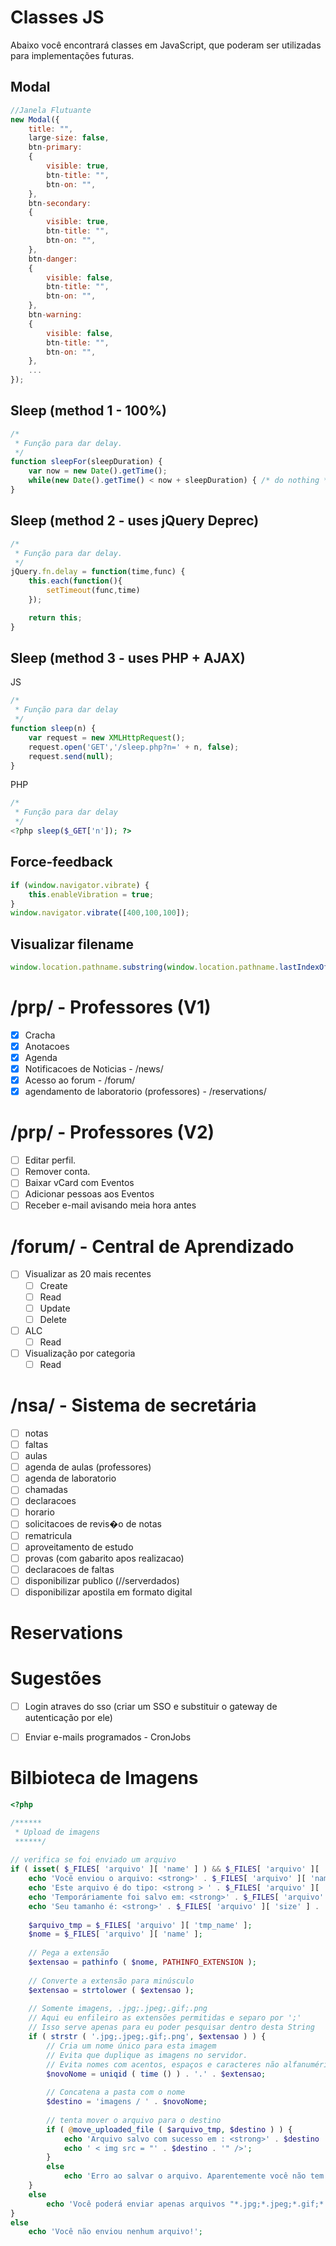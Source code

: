 # Classes JS
Abaixo você encontrará classes em JavaScript, que poderam ser utilizadas para implementações futuras.
## Modal
``` javascript
//Janela Flutuante
new Modal({
    title: "", 
    large-size: false,
    btn-primary:
    {
        visible: true,
        btn-title: "",
        btn-on: "",
    },
    btn-secondary:
    {
        visible: true,
        btn-title: "",
        btn-on: "",
    },
    btn-danger:
    {
        visible: false,
        btn-title: "",
        btn-on: "",
    },
    btn-warning:
    {
        visible: false,
        btn-title: "",
        btn-on: "",
    },
    ...
});
```
## Sleep (method 1 - 100%)
``` javascript
/*
 * Função para dar delay.
 */
function sleepFor(sleepDuration) {
    var now = new Date().getTime();
    while(new Date().getTime() < now + sleepDuration) { /* do nothing */ }
}
```
## Sleep (method 2 - uses jQuery Deprec)
``` javascript
/*
 * Função para dar delay.
 */
jQuery.fn.delay = function(time,func) {
    this.each(function(){
        setTimeout(func,time)
    });

    return this;
}
```
## Sleep (method 3 - uses PHP + AJAX)
JS
``` javascript
/*
 * Função para dar delay
 */
function sleep(n) {
    var request = new XMLHttpRequest();
    request.open('GET','/sleep.php?n=' + n, false);
    request.send(null);
}
```
PHP
``` php
/*
 * Função para dar delay
 */
<?php sleep($_GET['n']); ?>
```
## Force-feedback
``` javascript
if (window.navigator.vibrate) {
    this.enableVibration = true;
}
window.navigator.vibrate([400,100,100]);
```
## Visualizar filename
``` javascript
window.location.pathname.substring(window.location.pathname.lastIndexOf("/")+1)
```

# /prp/ - Professores (V1)

- [x] Cracha
- [x] Anotacoes
- [x] Agenda
- [x] Notificacoes de Noticias - /news/
- [x] Acesso ao forum - /forum/
- [x] agendamento de laboratorio (professores) - /reservations/

# /prp/ - Professores (V2)
- [ ] Editar perfil.
- [ ] Remover conta.
- [ ] Baixar vCard com Eventos
- [ ] Adicionar pessoas aos Eventos
- [ ] Receber e-mail avisando meia hora antes

# /forum/ - Central de Aprendizado

- [ ] Visualizar as 20 mais recentes
    - [ ] Create
    - [ ] Read
    - [ ] Update
    - [ ] Delete
- [ ] ALC
    - [ ] Read
- [ ] Visualização por categoria
    - [ ] Read

# /nsa/ - Sistema de secretária

- [ ] notas
- [ ] faltas
- [ ] aulas
- [ ] agenda de aulas (professores)
- [ ] agenda de laboratorio
- [ ] chamadas
- [ ] declaracoes
- [ ] horario
- [ ] solicitacoes de revis�o de notas
- [ ] rematricula
- [ ] aproveitamento de estudo
- [ ] provas (com gabarito apos realizacao)
- [ ] declaracoes de faltas
- [ ] disponibilizar publico (//serverdados)
- [ ] disponibilizar apostila em formato digital

# Reservations

# Sugestões
 - [ ] Login atraves do sso (criar um SSO e substituir o gateway de autenticação por ele)
 - [ ] Enviar e-mails programados - CronJobs


# Bilbioteca de Imagens
```php
<?php

/******
 * Upload de imagens
 ******/
 
// verifica se foi enviado um arquivo
if ( isset( $_FILES[ 'arquivo' ][ 'name' ] ) && $_FILES[ 'arquivo' ][ 'error' ] == 0 ) {
    echo 'Você enviou o arquivo: <strong>' . $_FILES[ 'arquivo' ][ 'name' ] . '</strong><br />';
    echo 'Este arquivo é do tipo: <strong > ' . $_FILES[ 'arquivo' ][ 'type' ] . ' </strong ><br />';
    echo 'Temporáriamente foi salvo em: <strong>' . $_FILES[ 'arquivo' ][ 'tmp_name' ] . '</strong><br />';
    echo 'Seu tamanho é: <strong>' . $_FILES[ 'arquivo' ][ 'size' ] . '</strong> Bytes<br /><br />';
 
    $arquivo_tmp = $_FILES[ 'arquivo' ][ 'tmp_name' ];
    $nome = $_FILES[ 'arquivo' ][ 'name' ];
 
    // Pega a extensão
    $extensao = pathinfo ( $nome, PATHINFO_EXTENSION );
 
    // Converte a extensão para minúsculo
    $extensao = strtolower ( $extensao );
 
    // Somente imagens, .jpg;.jpeg;.gif;.png
    // Aqui eu enfileiro as extensões permitidas e separo por ';'
    // Isso serve apenas para eu poder pesquisar dentro desta String
    if ( strstr ( '.jpg;.jpeg;.gif;.png', $extensao ) ) {
        // Cria um nome único para esta imagem
        // Evita que duplique as imagens no servidor.
        // Evita nomes com acentos, espaços e caracteres não alfanuméricos
        $novoNome = uniqid ( time () ) . '.' . $extensao;
 
        // Concatena a pasta com o nome
        $destino = 'imagens / ' . $novoNome;
 
        // tenta mover o arquivo para o destino
        if ( @move_uploaded_file ( $arquivo_tmp, $destino ) ) {
            echo 'Arquivo salvo com sucesso em : <strong>' . $destino . '</strong><br />';
            echo ' < img src = "' . $destino . '" />';
        }
        else
            echo 'Erro ao salvar o arquivo. Aparentemente você não tem permissão de escrita.<br />';
    }
    else
        echo 'Você poderá enviar apenas arquivos "*.jpg;*.jpeg;*.gif;*.png"<br />';
}
else
    echo 'Você não enviou nenhum arquivo!';
```

    